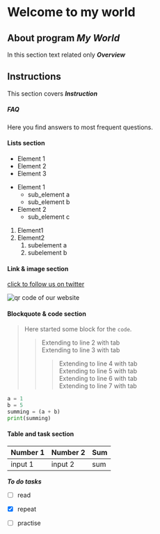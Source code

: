 # Welcome to my world


## About program *My World*
In this section text related only ***Overview***

## Instructions

This section covers ***Instruction***


##### FAQ

Here you find answers to most frequent questions.


#### Lists section

- Element 1
- Element 2
- Element 3


+ Element 1
    + sub_element a
    + sub_element b
+ Element 2
    + sub_element c


1. Element1
2. Element2
    1. subelement a
    2. subelement b


#### Link & image section

[click to follow us on twitter](https://x.com/) 

![qr code of our website](https://encrypted-tbn0.gstatic.com/images?q=tbn:ANd9GcSXquWVCTBrl6LmehZ9ZtqeE9JHDMXh1q_9yA&s)



#### Blockquote & code section

> Here started some block for the `code`.
>> Extending to line 2 with tab\
> Extending to line 3 with tab
>>>Extending to line 4 with tab\
> Extending to line 5 with tab\
> Extending to line 6 with tab\
> Extending to line 7 with tab


```python
a = 1
b = 5
summing = (a + b)
print(summing)
```


#### Table and task section

| Number 1 | Number 2 | Sum |
|----------|----------|-----|
|input 1   |input 2   |sum  |


***To do tasks***
- [ ] read
- [x] repeat
- [ ] practise


